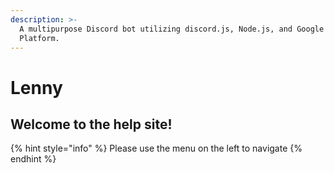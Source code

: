 ```yaml
---
description: >-
  A multipurpose Discord bot utilizing discord.js, Node.js, and Google Cloud
  Platform.
---
```


# Lenny

## Welcome to the help site!

{% hint style="info" %}
Please use the menu on the left to navigate
{% endhint %}


